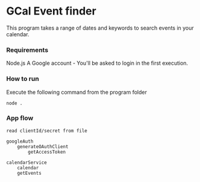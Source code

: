# GCal Event finder
This program takes a range of dates and keywords to search events in your calendar.

### Requirements
Node.js
A Google account - You'll be asked to login in the first execution.

### How to run
Execute the following command from the program folder
```
node .
```


### App flow
    read clientId/secret from file
    
    googleAuth
        generateOAuthClient
            getAccessToken
    
    calendarService
        calendar
        getEvents
        
